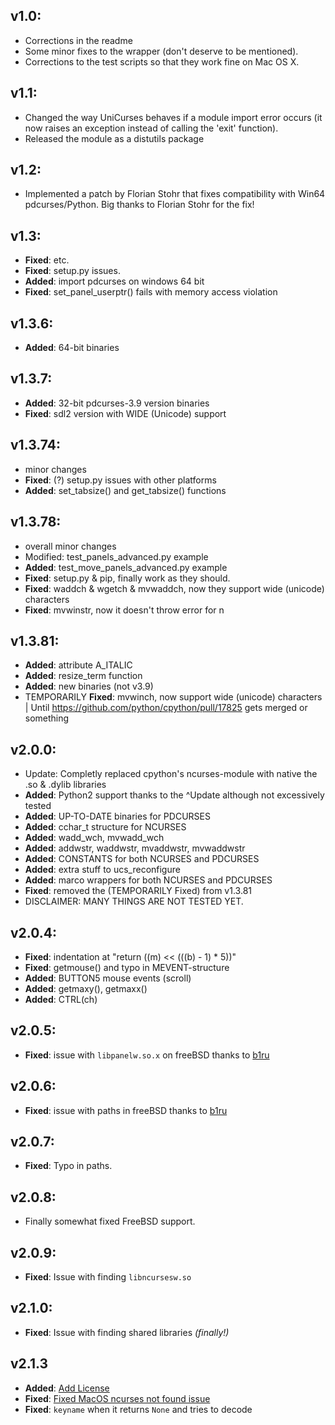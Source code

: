 v1.0:
-----

- Corrections in the readme
- Some minor fixes to the wrapper (don't deserve to be mentioned).
- Corrections to the test scripts so that they work fine on Mac OS X.

v1.1:
-----

- Changed the way UniCurses behaves if a module import error occurs (it now raises an exception instead of calling the 'exit' function).
- Released the module as a distutils package

v1.2:
-----

- Implemented a patch by Florian Stohr that fixes compatibility with Win64 pdcurses/Python. Big thanks to Florian Stohr for the fix!

v1.3:
-----

- **Fixed**: etc.
- **Fixed**: setup.py issues.
- **Added**: import pdcurses on windows 64 bit
- **Fixed**: set_panel_userptr() fails with memory access violation

v1.3.6:
-------

- **Added**: 64-bit  binaries

v1.3.7:
-------

- **Added**: 32-bit pdcurses-3.9 version binaries
- **Fixed**: sdl2 version with WIDE (Unicode) support

v1.3.74:
--------

- minor changes
- **Fixed**: (?) setup.py issues with other platforms 
- **Added**: set_tabsize() and get_tabsize() functions

v1.3.78:
--------

- overall minor changes
- Modified: test_panels_advanced.py example
- **Added**: test_move_panels_advanced.py example
- **Fixed**: setup.py & pip, finally work as they should.
- **Fixed**: waddch & wgetch & mvwaddch, now they support wide (unicode) characters
- **Fixed**: mvwinstr, now it doesn't throw error for n

v1.3.81:
--------
- **Added**: attribute A_ITALIC
- **Added**: resize_term function
- **Added**: new binaries (not v3.9)
- TEMPORARILY **Fixed**: mvwinch, now support wide (unicode) characters | Until https://github.com/python/cpython/pull/17825 gets merged or something

v2.0.0:
--------
- Update: Completly replaced cpython's ncurses-module with native the .so & .dylib libraries
- **Added**: Python2 support thanks to the ^Update although not excessively tested
- **Added**: UP-TO-DATE binaries for PDCURSES
- **Added**: cchar_t structure for NCURSES
- **Added**: wadd_wch, mvwadd_wch
- **Added**: addwstr, waddwstr, mvaddwstr, mvwaddwstr
- **Added**: CONSTANTS for both NCURSES and PDCURSES
- **Added**: extra stuff to ucs_reconfigure 
- **Added**: marco wrappers for both NCURSES and PDCURSES
- **Fixed**: removed the (TEMPORARILY Fixed) from v1.3.81
- DISCLAIMER: MANY THINGS ARE NOT TESTED YET.

v2.0.4:
--------
- **Fixed**: indentation at  "return ((m) << (((b) - 1) * 5))"
- **Fixed**: getmouse() and typo in MEVENT-structure 
- **Added**: BUTTON5 mouse events (scroll)
- **Added**: getmaxy(), getmaxx()
- **Added**: CTRL(ch) 

v2.0.5:
--------
- **Fixed**: issue with `libpanelw.so.x` on freeBSD thanks to [b1ru](https://github.com/b1ru)

v2.0.6:
--------
- **Fixed**: issue with paths in freeBSD thanks to [b1ru](https://github.com/b1ru)

v2.0.7:
--------
- **Fixed**: Typo in paths.

v2.0.8:
--------
- Finally somewhat fixed FreeBSD support. 

v2.0.9:
--------
- **Fixed**: Issue with finding `libncursesw.so`

v2.1.0:
--------
- **Fixed**: Issue with finding shared libraries *(finally!)*

v2.1.3
--------
- **Added**: [Add License](https://github.com/unicurses/unicurses/pull/22)
- **Fixed**: [Fixed MacOS ncurses not found issue](https://github.com/unicurses/unicurses/pull/27)
- **Fixed**: `keyname` when it returns `None` and tries to decode
